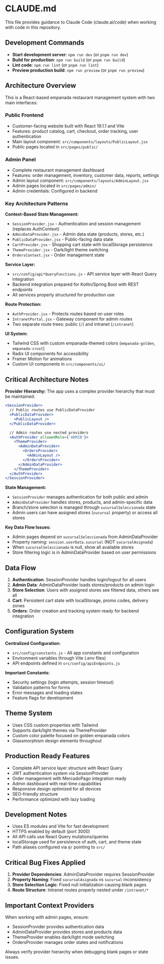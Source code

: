 # CLAUDE.md

This file provides guidance to Claude Code (claude.ai/code) when working with code in this repository.

## Development Commands

- **Start development server**: `npm run dev` (or `pnpm run dev`)
- **Build for production**: `npm run build` (or `pnpm run build`)
- **Lint code**: `npm run lint` (or `pnpm run lint`)
- **Preview production build**: `npm run preview` (or `pnpm run preview`)

## Architecture Overview

This is a React-based empanada restaurant management system with two main interfaces:

### Public Frontend
- Customer-facing website built with React 19.1.1 and Vite
- Features: product catalog, cart, checkout, order tracking, user authentication
- Main layout component: `src/components/layouts/PublicLayout.jsx`
- Public pages located in `src/pages/public/`

### Admin Panel
- Complete restaurant management dashboard
- Features: order management, inventory, customer data, reports, settings
- Admin layout component: `src/components/layouts/AdminLayout.jsx`
- Admin pages located in `src/pages/admin/`
- Admin credentials: Configured in backend

### Key Architecture Patterns

**Context-Based State Management:**
- `SessionProvider.jsx` - Authentication and session management (replaces AuthContext)
- `AdminDataProvider.jsx` - Admin data state (products, stores, etc.)
- `PublicDataProvider.jsx` - Public-facing data state
- `CartProvider.jsx` - Shopping cart state with localStorage persistence
- `ThemeProvider.jsx` - Dark/light theme switching
- `OrdersContext.jsx` - Order management state

**Service Layer:**
- `src/config/api*QueryFunctions.js` - API service layer with React Query integration
- Backend integration prepared for Kotlin/Spring Boot with REST endpoints
- All services properly structured for production use

**Route Protection:**
- `AuthProvider.jsx` - Protects routes based on user roles
- `IntranetPortal.jsx` - Gateway component for admin routes
- Two separate route trees: public (`/`) and intranet (`/intranet`)

**UI System:**
- Tailwind CSS with custom empanada-themed colors (`empanada-golden`, `empanada-crust`)
- Radix UI components for accessibility
- Framer Motion for animations
- Custom UI components in `src/components/ui/`

## Critical Architecture Notes

**Provider Hierarchy:**
The app uses a complex provider hierarchy that must be maintained:
```jsx
<SessionProvider>
  // Public routes use PublicDataProvider
  <PublicDataProvider>
    <PublicLayout />
  </PublicDataProvider>

  // Admin routes use nested providers
  <AuthProvider allowedRole={'ADMIN'}>
    <ThemeProvider>
      <AdminDataProvider>
        <OrdersProvider>
          <AdminLayout />
        </OrdersProvider>
      </AdminDataProvider>
    </ThemeProvider>
  </AuthProvider>
</SessionProvider>
```

**State Management:**
- `SessionProvider` manages authentication for both public and admin
- `AdminDataProvider` handles stores, products, and admin-specific data
- Branch/store selection is managed through `sucursalSeleccionada` state
- Admin users can have assigned stores (`sucursal` property) or access all stores

**Key Data Flow Issues:**
- Admin pages depend on `sucursalSeleccionada` from AdminDataProvider
- Property naming: `session.userData.sucursal` (NOT `sucursalAsignada`)
- When `sucursalSeleccionada` is null, show all available stores
- Store filtering logic is in AdminDataProvider based on user permissions

## Data Flow

1. **Authentication**: SessionProvider handles login/logout for all users
2. **Admin Data**: AdminDataProvider loads stores/products on admin login
3. **Store Selection**: Users with assigned stores see filtered data, others see all
4. **Cart**: Persistent cart state with localStorage, promo codes, delivery zones
5. **Orders**: Order creation and tracking system ready for backend integration

## Configuration System

**Centralized Configuration:**
- `src/config/constants.js` - All app constants and configuration
- Environment variables through Vite (.env files)
- API endpoints defined in `src/config/apiEndpoints.js`

**Important Constants:**
- Security settings (login attempts, session timeout)
- Validation patterns for forms
- Error messages and loading states
- Feature flags for development

## Theme System

- Uses CSS custom properties with Tailwind
- Supports dark/light themes via ThemeProvider
- Custom color palette focused on golden empanada colors
- Glassmorphism design elements throughout

## Production Ready Features

- Complete API service layer structure with React Query
- JWT authentication system via SessionProvider
- Order management with MercadoPago integration ready
- Admin dashboard with real-time capabilities
- Responsive design optimized for all devices
- SEO-friendly structure
- Performance optimized with lazy loading

## Development Notes

- Uses ES modules and Vite for fast development
- HTTPS enabled by default (port 3000)
- All API calls use React Query mutations/queries
- localStorage used for persistence of auth, cart, and theme state
- Path aliases configured via `@/` pointing to `src/`

## Critical Bug Fixes Applied

1. **Provider Dependencies**: AdminDataProvider requires SessionProvider
2. **Property Naming**: Fixed `sucursalAsignada` vs `sucursal` inconsistency
3. **Store Selection Logic**: Fixed null initialization causing blank pages
4. **Route Structure**: Intranet routes properly nested under `/intranet/*`

## Important Context Providers

When working with admin pages, ensure:
- SessionProvider provides authentication data
- AdminDataProvider provides stores and products data
- ThemeProvider enables dark/light mode switching
- OrdersProvider manages order states and notifications

Always verify provider hierarchy when debugging blank pages or state issues.